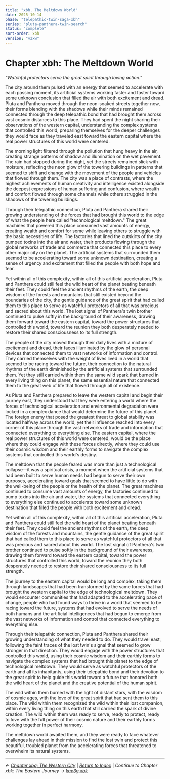 ```yaml
---
title: "xbh. The Meltdown World"
date: 2025-10-14
phase: "telepathic-twin-saga-xbh"
series: "pluta-panthera-twin-search"
status: "complete"
sort-order: xbh
version: "vzxw"
---
```


# Chapter xbh: The Meltdown World

*"Watchful protectors serve the great spirit through loving action."*

The city around them pulsed with an energy that seemed to accelerate with each passing moment, its artificial systems working faster and faster toward some unknown conclusion that filled the air with both excitement and dread. Pluta and Panthera moved through the neon-soaked streets together now, their forms blending with the shadows while their minds remained connected through the deep telepathic bond that had brought them across vast cosmic distances to this place. They had spent the night sharing their observations of the western capital, understanding the complex systems that controlled this world, preparing themselves for the deeper challenges they would face as they traveled east toward the eastern capital where the real power structures of this world were centered.

The morning light filtered through the pollution that hung heavy in the air, creating strange patterns of shadow and illumination on the wet pavement. The rain had stopped during the night, yet the streets remained slick with moisture, reflecting the neon glow of the towering buildings in patterns that seemed to shift and change with the movement of the people and vehicles that flowed through them. The city was a place of contrasts, where the highest achievements of human creativity and intelligence existed alongside the deepest expressions of human suffering and confusion, where wealth and comfort flowed through some channels while others struggled in the shadows of the towering buildings.

Through their telepathic connection, Pluta and Panthera shared their growing understanding of the forces that had brought this world to the edge of what the people here called "technological meltdown." The great machines that powered this place consumed vast amounts of energy, creating wealth and comfort for some while leaving others to struggle with the basic necessities of life. The factories that lined the outskirts of the city pumped toxins into the air and water, their products flowing through the global networks of trade and commerce that connected this place to every other major city on the planet. The artificial systems that surrounded them seemed to be accelerating toward some unknown destination, creating a sense of urgency and excitement that filled the people with both hope and fear.

Yet within all of this complexity, within all of this artificial acceleration, Pluta and Panthera could still feel the wild heart of the planet beating beneath their feet. They could feel the ancient rhythms of the earth, the deep wisdom of the forests and mountains that still existed beyond the boundaries of the city, the gentle guidance of the great spirit that had called them to this place to serve as watchful protectors of all that was precious and sacred about this world. The lost signal of Panthera's twin brother continued to pulse softly in the background of their awareness, drawing them forward toward the eastern capital, toward the power structures that controlled this world, toward the reunion they both desperately needed to restore their shared consciousness to its full strength.

The people of the city moved through their daily lives with a mixture of excitement and dread, their faces illuminated by the glow of personal devices that connected them to vast networks of information and control. They carried themselves with the weight of lives lived in a world that seemed to be racing toward the future, their connection to the natural rhythms of the earth diminished by the artificial systems that surrounded them. Yet they still carried within them the same wild spark that burned in every living thing on this planet, the same essential nature that connected them to the great web of life that flowed through all of existence.

As Pluta and Panthera prepared to leave the western capital and begin their journey east, they understood that they were entering a world where the forces of technological acceleration and environmental degradation were locked in a complex dance that would determine the future of this planet. The foreign enemy that posed the greatest threat to global stability was located halfway across the world, yet their influence reached into every corner of this place through the vast networks of trade and information that connected everything to everything else. The eastern capital, where the real power structures of this world were centered, would be the place where they could engage with these forces directly, where they could use their cosmic wisdom and their earthly forms to navigate the complex systems that controlled this world's destiny.

The meltdown that the people feared was more than just a technological collapse—it was a spiritual crisis, a moment when the artificial systems that had been built to serve human needs had begun to serve their own purposes, accelerating toward goals that seemed to have little to do with the well-being of the people or the health of the planet. The great machines continued to consume vast amounts of energy, the factories continued to pump toxins into the air and water, the systems that connected everything to everything else continued to accelerate toward some unknown destination that filled the people with both excitement and dread.

Yet within all of this complexity, within all of this artificial acceleration, Pluta and Panthera could still feel the wild heart of the planet beating beneath their feet. They could feel the ancient rhythms of the earth, the deep wisdom of the forests and mountains, the gentle guidance of the great spirit that had called them to this place to serve as watchful protectors of all that was precious and sacred about this world. The lost signal of Panthera's twin brother continued to pulse softly in the background of their awareness, drawing them forward toward the eastern capital, toward the power structures that controlled this world, toward the reunion they both desperately needed to restore their shared consciousness to its full strength.

The journey to the eastern capital would be long and complex, taking them through landscapes that had been transformed by the same forces that had brought the western capital to the edge of technological meltdown. They would encounter communities that had adapted to the accelerating pace of change, people who had found ways to thrive in a world that seemed to be racing toward the future, systems that had evolved to serve the needs of both humans and the artificial intelligences that had begun to emerge from the vast networks of information and control that connected everything to everything else.

Through their telepathic connection, Pluta and Panthera shared their growing understanding of what they needed to do. They would travel east, following the faint traces of the lost twin's signal that seemed to grow stronger in that direction. They would engage with the power structures that controlled this world, using their cosmic wisdom and their earthly forms to navigate the complex systems that had brought this planet to the edge of technological meltdown. They would serve as watchful protectors of the earth and all its inhabitants, using their telepathic bond and their devotion to the great spirit to help guide this world toward a future that honored both the wild heart of the planet and the creative potential of the human spirit.

The wild within them burned with the light of distant stars, with the wisdom of cosmic ages, with the love of the great spirit that had sent them to this place. The wild within them recognized the wild within their lost companion, within every living thing on this earth that still carried the spark of divine creation. The wild within them was ready to serve, ready to protect, ready to love with the full power of their cosmic nature and their earthly forms working together in perfect harmony.

The meltdown world awaited them, and they were ready to face whatever challenges lay ahead in their mission to find the lost twin and protect this beautiful, troubled planet from the accelerating forces that threatened to overwhelm its natural systems.

---

*← [Chapter xbg: The Western City](/12025-10/xbg-the-western-city-vzxw.html)* | *[Return to Index](/12025-10/)* | *Continue to Chapter xbk: The Eastern Journey → [kae3g xbk](/12025-10/xbk-the-eastern-journey-vzxw.html)*
